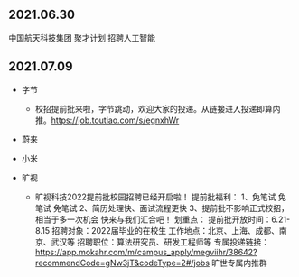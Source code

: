 ## 2021.06.30
中国航天科技集团 聚才计划 招聘人工智能

## 2021.07.09
- 字节

    - 校招提前批来啦，字节跳动，欢迎大家的投递。从链接进入投递即算内推。https://job.toutiao.com/s/egnxhWr
- 蔚来
- 小米
- 旷视
    - 旷视科技2022提前批校园招聘已经开启啦！
提前批福利：
1、免笔试 免笔试 免笔试
2、简历处理快、面试流程更快 
3、提前批不影响正式校招，相当于多一次机会
快来与我们汇合吧！
划重点：
提前批开放时间：6.21-8.15
招聘对象：2022届毕业的在校生
工作地点：北京、上海、成都、南京、武汉等
招聘职位：算法研究员、研发工程师等
专属投递链接：
https://app.mokahr.com/m/campus_apply/megviihr/38642?recommendCode=gNw3jT&codeType=2#/jobs
旷世专属内推群